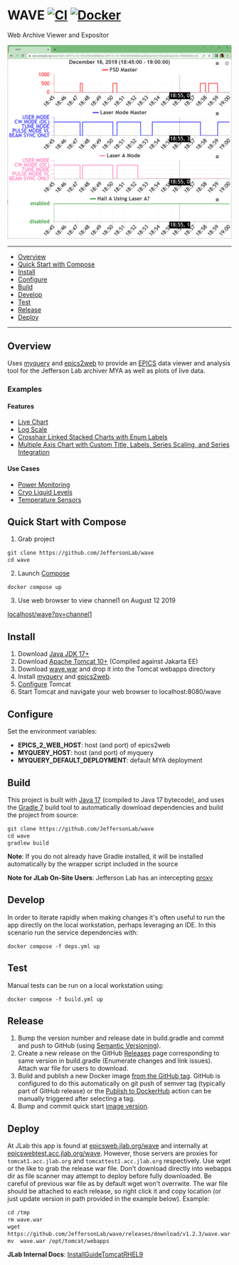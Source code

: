 # WAVE [![CI](https://github.com/JeffersonLab/wave/actions/workflows/ci.yml/badge.svg)](https://github.com/JeffersonLab/wave/actions/workflows/ci.yml) [![Docker](https://img.shields.io/docker/v/jeffersonlab/wave?sort=semver&label=DockerHub)](https://hub.docker.com/r/jeffersonlab/wave)
Web Archive Viewer and Expositor   

<p>
<a href="#"><img src="https://github.com/JeffersonLab/wave/raw/main/doc/Screenshot.png"/></a>     
</p>

---
 - [Overview](https://github.com/JeffersonLab/wave#overview)   
 - [Quick Start with Compose](https://github.com/JeffersonLab/wave#quick-start-with-compose)    
 - [Install](https://github.com/JeffersonLab/wave#install)    
 - [Configure](https://github.com/JeffersonLab/wave#configure)    
 - [Build](https://github.com/JeffersonLab/wave#build)
 - [Develop](https://github.com/JeffersonLab/wave#develop)
 - [Test](https://github.com/JeffersonLab/wave#test)  
 - [Release](https://github.com/JeffersonLab/wave#release)
 - [Deploy](https://github.com/JeffersonLab/wave#deploy) 
---

## Overview
Uses [myquery](https://github.com/JeffersonLab/myquery) and [epics2web](https://github.com/JeffersonLab/epics2web) to provide an [EPICS](https://en.wikipedia.org/wiki/EPICS) data viewer and analysis tool for the Jefferson Lab archiver MYA as well as plots of live data.

### Examples
#### Features
   - [Live Chart](https://epicsweb.jlab.org/wave/?start=2020-05-13+13%3A02%3A52&end=2020-05-13+13%3A07%3A52&myaDeployment=ops&myaLimit=100000&windowMinutes=5&title=&fullscreen=false&layoutMode=1&viewerMode=2&pv=IBC2C21AIMAGuV&IBC2C21AIMAGuVlabel=IBC2C21AIMAGuV&IBC2C21AIMAGuVcolor=%23a6cee3&IBC2C21AIMAGuVyAxisLabel=%C2%B5V&IBC2C21AIMAGuVyAxisMin=&IBC2C21AIMAGuVyAxisMax=&IBC2C21AIMAGuVyAxisLog&IBC2C21AIMAGuVscaler=)
   - [Log Scale](https://epicsweb.jlab.org/wave/?start=2020-03-25+01%3A00%3A00&end=2020-03-26+07%3A00%3A00&myaDeployment=history&myaLimit=100000&title=&fullscreen=true&layoutMode=1&viewerMode=1&pv=VIP1L05BLOG&VIP1L05BLOGlabel=VIP1L05BLOG&VIP1L05BLOGcolor=blue&VIP1L05BLOGyAxisLabel=+&VIP1L05BLOGyAxisMin=&VIP1L05BLOGyAxisMax=&VIP1L05BLOGyAxisLog=true&VIP1L05BLOGscaler=)
   - [Crosshair Linked Stacked Charts with Enum Labels](https://epicsweb.jlab.org/wave/?start=2019-12-16+18%3A45%3A00&end=2019-12-16+19%3A00%3A00&myaDeployment=history&myaLimit=100000&title=&fullscreen=true&layoutMode=1&viewerMode=1&pv=ISD0I011G&pv=IGL1I00BEAMODE&pv=IGL1I00HALLAMODE&pv=MMSHLALASERA&ISD0I011Glabel=FSD+Master&ISD0I011Gcolor=red&ISD0I011GyAxisLabel=&ISD0I011GyAxisMin=&ISD0I011GyAxisMax=&ISD0I011Gscaler=&IGL1I00BEAMODElabel=Laser+Mode+Master&IGL1I00BEAMODEcolor=blue&IGL1I00BEAMODEyAxisLabel=&IGL1I00BEAMODEyAxisMin=&IGL1I00BEAMODEyAxisMax=&IGL1I00BEAMODEscaler=&IGL1I00HALLAMODElabel=Laser+A+Mode&IGL1I00HALLAMODEcolor=hotpink&IGL1I00HALLAMODEyAxisLabel=&IGL1I00HALLAMODEyAxisMin=&IGL1I00HALLAMODEyAxisMax=&IGL1I00HALLAMODEscaler=&MMSHLALASERAlabel=Hall+A+Using+Laser+A%3F&MMSHLALASERAcolor=green&MMSHLALASERAyAxisLabel=&MMSHLALASERAyAxisMin=&MMSHLALASERAyAxisMax=&MMSHLALASERAscaler=&MMSHLALASERByAxisLabel=&MMSHLALASERByAxisMin=&MMSHLALASERByAxisMax=&MMSHLALASERBscaler=&MMSHLALASERCyAxisLabel=&MMSHLALASERCyAxisMin=&MMSHLALASERCyAxisMax=&MMSHLALASERCscaler=&MMSHLALASERDyAxisLabel=&MMSHLALASERDyAxisMin=&MMSHLALASERDyAxisMax=&MMSHLALASERDscaler=&ISD0I011GyAxisLog=&IGL1I00BEAMODEyAxisLog=&IGL1I00HALLAMODEyAxisLog=&MMSHLALASERAyAxisLog=)
   - [Multiple Axis Chart with Custom Title, Labels, Series Scaling, and Series Integration](https://epicsweb.jlab.org/wave/?start=2019-08-12+00%3A00%3A00&end=2019-08-13+00%3A00%3A00&myaDeployment=history&myaLimit=100000&layoutMode=3&viewerMode=1&pv=IGL1I00POTcurrent&pv=accumulate%28IGL1I00POTcurrent%29&title=Gun&fullscreen=false&IBC1H04CRCUR2yAxisLabel=uA&IBC0R08CRCUR1yAxisLabel=uA&IBC2C24CRCUR3yAxisLabel=uA&IBC3H00CRCUR4yAxisLabel=uA&IBCAD00CRCUR6yAxisLabel=uA&IGL1I00POTcurrentlabel=Current&IGL1I00POTcurrentcolor=red&IGL1I00POTcurrentyAxisLabel=microAmps&IGL1I00POTcurrentyAxisMin=&IGL1I00POTcurrentyAxisMax=&IGL1I00POTcurrentscaler=&IBC0R08CRCUR1yAxisMin=&IBC0R08CRCUR1yAxisMax=&IBC0R08CRCUR1scaler=&IBC1H04CRCUR2yAxisMin=&IBC1H04CRCUR2yAxisMax=&IBC1H04CRCUR2scaler=&IBC2C24CRCUR3yAxisMin=&IBC2C24CRCUR3yAxisMax=&IBC2C24CRCUR3scaler=&IBC3H00CRCUR4yAxisMin=&IBC3H00CRCUR4yAxisMax=&IBC3H00CRCUR4scaler=&IBCAD00CRCUR6yAxisMin=&IBCAD00CRCUR6yAxisMax=&IBCAD00CRCUR6scaler=&accumulate%28IGL1I00POTcurrent%29label=Charge&accumulate%28IGL1I00POTcurrent%29color=blue&accumulate%28IGL1I00POTcurrent%29yAxisLabel=Coulombs&accumulate%28IGL1I00POTcurrent%29yAxisMin=&accumulate%28IGL1I00POTcurrent%29yAxisMax=&accumulate%28IGL1I00POTcurrent%29scaler=0.001&IGL1I00POTcurrentyAxisLog&accumulate%28IGL1I00POTcurrent%29yAxisLog=&windowMinutes=30)
#### Use Cases
   - [Power Monitoring](https://epicsweb.jlab.org/wave/?start=2020-03-25+00%3A00%3A00&end=2020-03-27+00%3A00%3A00&myaDeployment=history&myaLimit=100000&title=&fullscreen=true&layoutMode=2&viewerMode=1&pv=40MVA%3AtotkW&pv=33MVA%3AtotkW&40MVA%3AtotkWlabel=40MVA&40MVA%3AtotkWcolor=%23a6cee3&40MVA%3AtotkWyAxisLabel=Megawatts&40MVA%3AtotkWyAxisMin=&40MVA%3AtotkWyAxisMax=&40MVA%3AtotkWyAxisLog&40MVA%3AtotkWscaler=0.001&33MVA%3AtotkWlabel=33MVA&33MVA%3AtotkWcolor=%231f78b4&33MVA%3AtotkWyAxisLabel=&33MVA%3AtotkWyAxisMin=&33MVA%3AtotkWyAxisMax=&33MVA%3AtotkWyAxisLog&33MVA%3AtotkWscaler=0.001)
   - [Cryo Liquid Levels](https://epicsweb.jlab.org/wave/?start=2020-03-25+00%3A00%3A00&end=2020-03-27+00%3A00%3A00&myaDeployment=history&myaLimit=100000&title=Liquid+Levels&fullscreen=true&layoutMode=2&viewerMode=1&pv=CLL2L0450&pv=CLL2L0950&CLL2L0450label=2L04&CLL2L0450color=%23a6cee3&CLL2L0450yAxisLabel=+&CLL2L0450yAxisMin=&CLL2L0450yAxisMax=&CLL2L0450yAxisLog&CLL2L0450scaler=&CLL2L0950label=2L09&CLL2L0950color=%231f78b4&CLL2L0950yAxisLabel=&CLL2L0950yAxisMin=&CLL2L0950yAxisMax=&CLL2L0950yAxisLog&CLL2L0950scaler=)
   - [Temperature Sensors](https://epicsweb.jlab.org/wave/?start=2020-05-21+11%3A16%3A10&end=2020-05-21+11%3A21%3A10&myaDeployment=ops&myaLimit=100000&windowMinutes=30&title=&fullscreen=true&layoutMode=2&viewerMode=2&pv=tempSensorA&pv=tempSensorB&pv=tempSensorC&tempSensorAlabel=Sensor+A&tempSensorAcolor=red&tempSensorAyAxisLabel=%C2%B0F&tempSensorAyAxisMin=&tempSensorAyAxisMax=&tempSensorAyAxisLog&tempSensorAscaler=&tempSensorBlabel=Sensor+B&tempSensorBcolor=blue&tempSensorByAxisLabel=&tempSensorByAxisMin=&tempSensorByAxisMax=&tempSensorByAxisLog&tempSensorBscaler=&tempSensorClabel=Sensor+C&tempSensorCcolor=green&tempSensorCyAxisLabel=&tempSensorCyAxisMin=&tempSensorCyAxisMax=&tempSensorCyAxisLog&tempSensorCscaler=)
   
## Quick Start with Compose 
1. Grab project
```
git clone https://github.com/JeffersonLab/wave
cd wave
```
2. Launch [Compose](https://github.com/docker/compose)
```
docker compose up
```
3. Use web browser to view channel1 on August 12 2019

[localhost/wave?pv=channel1](http://localhost:8080/wave/?start=2019-08-12+00%3A00%3A00&end=2019-08-13+00%3A00%3A00&myaDeployment=docker&myaLimit=100000&windowMinutes=30&title=&fullscreen=false&layoutMode=1&viewerMode=1&pv=channel1)

## Install
 1. Download [Java JDK 17+](https://adoptium.net/)
 2. Download [Apache Tomcat 10+](http://tomcat.apache.org/) (Compiled against Jakarta EE)
 4. Download [wave.war](https://github.com/JeffersonLab/wave/releases) and drop it into the Tomcat webapps directory
 5. Install [myquery](https://github.com/JeffersonLab/myquery) and [epics2web](https://github.com/JeffersonLab/epics2web).
 5. [Configure](https://github.com/JeffersonLab/wave#configure) Tomcat
 6. Start Tomcat and navigate your web browser to localhost:8080/wave
 
 ## Configure
 Set the environment variables:
 - __EPICS_2_WEB_HOST__: host (and port) of epics2web
 - __MYQUERY_HOST__: host (and port) of myquery
 - __MYQUERY_DEFAULT_DEPLOYMENT__: default MYA deployment
  
 ## Build
This project is built with [Java 17](https://adoptium.net/) (compiled to Java 17 bytecode), and uses the [Gradle 7](https://gradle.org/) build tool to automatically download dependencies and build the project from source:

```
git clone https://github.com/JeffersonLab/wave
cd wave
gradlew build
```
**Note**: If you do not already have Gradle installed, it will be installed automatically by the wrapper script included in the source

**Note for JLab On-Site Users**: Jefferson Lab has an intercepting [proxy](https://gist.github.com/slominskir/92c25a033db93a90184a5994e71d0b78)

## Develop
In order to iterate rapidly when making changes it's often useful to run the app directly on the local workstation, perhaps leveraging an IDE. In this scenario run the service dependencies with:
```
docker compose -f deps.yml up
```

## Test
Manual tests can be run on a local workstation using:
```
docker compose -f build.yml up
```

## Release
1. Bump the version number and release date in build.gradle and commit and push to GitHub (using [Semantic Versioning](https://semver.org/)).   
2. Create a new release on the GitHub [Releases](https://github.com/JeffersonLab/wave/releases) page corresponding to same version in build.gradle (Enumerate changes and link issues).  Attach war file for users to download.
3. Build and publish a new Docker image [from the GitHub tag](https://gist.github.com/slominskir/a7da801e8259f5974c978f9c3091d52c#8-build-an-image-based-of-github-tag).  GitHub is configured to do this automatically on git push of semver tag (typically part of GitHub release) or the [Publish to DockerHub](https://github.com/JeffersonLab/wave/actions/workflows/docker-publish.yml) action can be manually triggered after selecting a tag.
4. Bump and commit quick start [image version](https://github.com/JeffersonLab/wave/blob/main/docker-compose.override.yml).

## Deploy
At JLab this app is found at [epicsweb.jlab.org/wave](https://epicsweb.jlab.org/wave/) and internally at [epicswebtest.acc.jlab.org/wave](https://epicswebtest.acc.jlab.org/wave/).  However, those servers are proxies for `tomcat1.acc.jlab.org` and `tomcattest1.acc.jlab.org` respectively.   Use wget or the like to grab the release war file.  Don't download directly into webapps dir as file scanner may attempt to deploy before fully downloaded.  Be careful of previous war file as by default wget won't overrwite.  The war file should be attached to each release, so right click it and copy location (or just update version in path provided in the example below).  Example:

```
cd /tmp
rm wave.war
wget https://github.com/JeffersonLab/wave/releases/download/v1.2.3/wave.war
mv  wave.war /opt/tomcat/webapps
```

**JLab Internal Docs**:  [InstallGuideTomcatRHEL9](https://accwiki.acc.jlab.org/do/view/SysAdmin/InstallGuideTomcatRHEL9)
